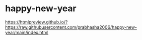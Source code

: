 # happy-new-year
https://htmlpreview.github.io/?https://raw.githubusercontent.com/prabhasha2006/happy-new-year/main/index.html
